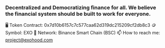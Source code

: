 ### Decentralized and Democratizing finance for all. We believe the financial system should be built to work for everyone.
   
   🖥 Token Contract: 0x7d10b6157c7c577caa62d319dc215209cf2db8c3
   🪙 Symbol: EXO
   🔗 Network: Binance Smart Chain (BSC)
   📫 How to reach me: project@exohood.com



<!--
**exohood/exohood** is a ✨ _special_ ✨ repository because its `README.md` (this file) appears on your GitHub profile.




-->
